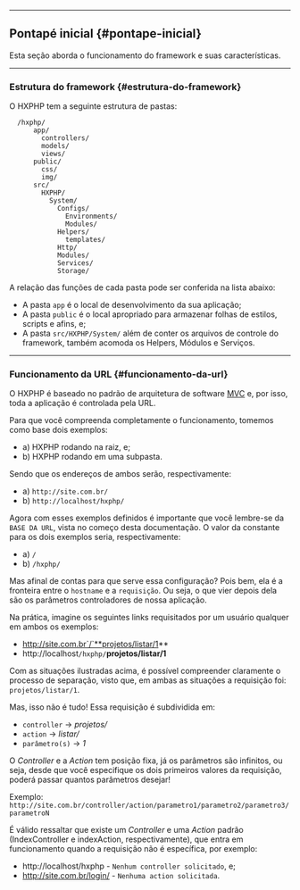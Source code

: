 ----
## Pontapé inicial {#pontape-inicial}
Esta seção aborda o funcionamento do framework e suas características.

----
### Estrutura do framework {#estrutura-do-framework}
O HXPHP tem a seguinte estrutura de pastas:

  ``` {.brush:php}
    /hxphp/
        app/
          controllers/
          models/
          views/
        public/
          css/
          img/
        src/
          HXPHP/
            System/
              Configs/
                Environments/
                Modules/
              Helpers/
                templates/
              Http/
              Modules/
              Services/
              Storage/
  ```

A relação das funções de cada pasta pode ser conferida na lista abaixo:
  
+ A pasta `app` é o local de desenvolvimento da sua aplicação;
+ A pasta `public` é o local apropriado para armazenar folhas de estilos, scripts e afins, e;
+ A pasta `src/HXPHP/System/` além de conter os arquivos de controle do framework, também acomoda os Helpers, Módulos e Serviços.
  
----
### Funcionamento da URL {#funcionamento-da-url}

O HXPHP é baseado no padrão de arquitetura de software [MVC](http://pt.wikipedia.org/wiki/MVC) e, por isso, toda a aplicação é controlada pela URL.

Para que você compreenda completamente o funcionamento, tomemos como base dois exemplos:
  
+ a) HXPHP rodando na raiz, e;
+ b) HXPHP rodando em uma subpasta.

Sendo que os endereços de ambos serão, respectivamente:

+ a) `http://site.com.br/`
+ b) `http://localhost/hxphp/`
  
Agora com esses exemplos definidos é importante que você lembre-se da `BASE DA URL`, vista no começo desta documentação. O valor da constante para os dois exemplos seria, respectivamente:

+ a) `/`
+ b) `/hxphp/`
  
Mas afinal de contas para que serve essa configuração? Pois bem, ela é a fronteira entre o `hostname` e a `requisição`. Ou seja, o que vier depois dela são os parâmetros controladores de nossa aplicação.

Na prática, imagine os seguintes links requisitados por um usuário qualquer em ambos os exemplos:
  
+ http://site.com.br`/`**projetos/listar/1**
+ http://localhost`/hxphp/`**projetos/listar/1**
  
Com as situações ilustradas acima, é possível compreender claramente o processo de separação, visto que, em ambas as situações a requisição foi: `projetos/listar/1`.

Mas, isso não é tudo! Essa requisição é subdividida em:
  
+ `controller` -> *projetos/*
+ `action` -> *listar/*
+ `parâmetro(s)` -> *1*
  

O *Controller* e a *Action* tem posição fixa, já os parâmetros são infinitos, ou seja, desde que você especifique os dois primeiros valores da requisição, poderá passar quantos parâmetros desejar!

Exemplo:
`http://site.com.br/controller/action/parametro1/parametro2/parametro3/parametroN`

É válido ressaltar que existe um *Controller* e uma *Action* padrão (IndexController e indexAction, respectivamente), que entra em funcionamento quando a requisição não é específica, por exemplo:

+ http://localhost/hxphp - `Nenhum controller solicitado`, e;
+ http://site.com.br/login/ - `Nenhuma action solicitada`.
    
  

